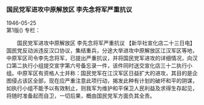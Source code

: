 ### 国民党军进攻中原解放区  李先念将军严重抗议  

1946-05-25  
第1版()
专栏：

　　国民党军进攻中原解放区
    李先念将军严重抗议
    【新华社宣化店二十三日电】国民党反动派违反汉口协议，集结重兵，分途大举进攻中原解放区江汉军区等地，中原军区司令李先念将军，已提出严重抗议，并将国民党军进攻的详细情况，向汉口第二执行小组提交宣字第六号备忘录一件，该件同时送交宣化店三十二执行小组。中原军区有资格人士并称：国民党军在江汉军区日益扩大的进攻，其目的是企图侵占该区全部，现在应严重注意此项行动，揭发此种有计划的破坏和平的阴谋，如执行小组不能予以有效制止，则我军为维护和平保卫人民利益及求得生存起见，将随时准备起而自卫，一切后果，概由国民党军方面负其全责。  
